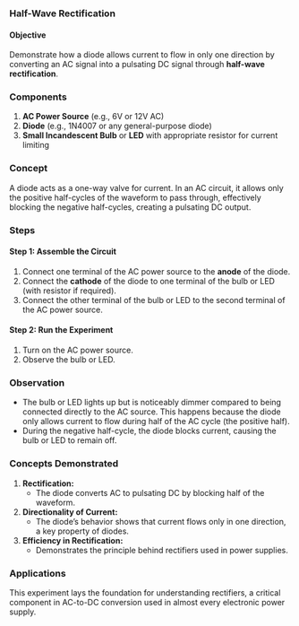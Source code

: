 ### **Half-Wave Rectification**

#### **Objective**

Demonstrate how a diode allows current to flow in only one direction by converting an AC signal into a pulsating DC signal through **half-wave rectification**.

### **Components**

1. **AC Power Source** (e.g., 6V or 12V AC)
2. **Diode** (e.g., 1N4007 or any general-purpose diode)
3. **Small Incandescent Bulb** or **LED** with appropriate resistor for current limiting

### **Concept**

A diode acts as a one-way valve for current. In an AC circuit, it allows only the positive half-cycles of the waveform to pass through, effectively blocking the negative half-cycles, creating a pulsating DC output.

### **Steps**

#### Step 1: Assemble the Circuit

1. Connect one terminal of the AC power source to the **anode** of the diode.
2. Connect the **cathode** of the diode to one terminal of the bulb or LED (with resistor if required).
3. Connect the other terminal of the bulb or LED to the second terminal of the AC power source.

#### Step 2: Run the Experiment

1. Turn on the AC power source.
2. Observe the bulb or LED.

### **Observation**

- The bulb or LED lights up but is noticeably dimmer compared to being connected directly to the AC source. This happens because the diode only allows current to flow during half of the AC cycle (the positive half).
- During the negative half-cycle, the diode blocks current, causing the bulb or LED to remain off.

### **Concepts Demonstrated**

1. **Rectification:**
   - The diode converts AC to pulsating DC by blocking half of the waveform.
2. **Directionality of Current:**
   - The diode’s behavior shows that current flows only in one direction, a key property of diodes.
3. **Efficiency in Rectification:**
   - Demonstrates the principle behind rectifiers used in power supplies.

### **Applications**

This experiment lays the foundation for understanding rectifiers, a critical component in AC-to-DC conversion used in almost every electronic power supply.
